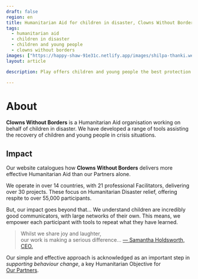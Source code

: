 ```yaml
---
draft: false
region: en
title: Humanitarian Aid for children in disaster, Clowns Without Borders
tags:
  - humanitarian aid
  - children in disaster
  - children and young people
  - clowns without borders
images: ["https://happy-shaw-91e31c.netlify.app/images/shilpa-thanki.webp"]
layout: article

description: Play offers children and young people the best protection from disaster. Discover how Clowns Without Borders can deliver better NGO results on programmes you already run.

---
```


# About

**Clowns Without Borders** is a Humanitarian Aid organisation working on behalf of children in disaster. We have developed a range of tools assisting the recovery of children and young people in crisis situations.

## Impact

Our website catalogues how **Clowns Without Borders** delivers more effective Humanitarian&nbsp;Aid than our Partners&nbsp;alone.

We operate in over 14 countries, with 21 professional Facilitators, delivering over 30 projects. These focus on Humanitarian Disaster relief, offering respite to over 55,000 participants.

But, our impact goes beyond that&hellip; We understand children are incredibly good communicators, with large networks of their own. This means, we empower each participant with tools to repeat what they have learned.

<!-- Magic. -->

> Whilst we share joy and laughter,<br>our work is making a serious <!-- an enoumous --> difference…
 [&mdash;&nbsp;Samantha Holdsworth, CEO.](https://cwb.org.uk/about#who-we-are)

Our simple and effective approach is acknowledged as an important step in _supporting behaviour change_, a key Humanitarian Objective for [Our&nbsp;Partners](/support-us#partners).
